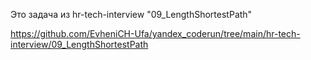 Это задача из hr-tech-interview "09_LengthShortestPath"

https://github.com/EvheniCH-Ufa/yandex_coderun/tree/main/hr-tech-interview/09_LengthShortestPath

